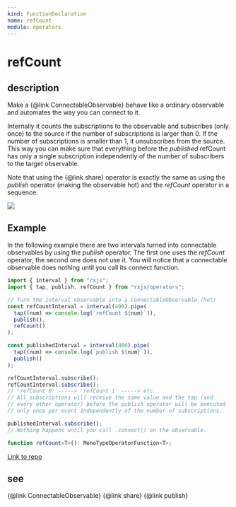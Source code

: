 ```yaml
---
kind: FunctionDeclaration
name: refCount
module: operators
---
```


# refCount

## description

Make a {@link ConnectableObservable} behave like a ordinary observable and automates the way
you can connect to it.

Internally it counts the subscriptions to the observable and subscribes (only once) to the source if
the number of subscriptions is larger than 0. If the number of subscriptions is smaller than 1, it
unsubscribes from the source. This way you can make sure that everything before the _published_
refCount has only a single subscription independently of the number of subscribers to the target
observable.

Note that using the {@link share} operator is exactly the same as using the _publish_ operator
(making the observable hot) and the _refCount_ operator in a sequence.

![](refCount.png)

## Example

In the following example there are two intervals turned into connectable observables
by using the _publish_ operator. The first one uses the _refCount_ operator, the
second one does not use it. You will notice that a connectable observable does nothing
until you call its connect function.

```ts
import { interval } from "rxjs";
import { tap, publish, refCount } from "rxjs/operators";

// Turn the interval observable into a ConnectableObservable (hot)
const refCountInterval = interval(400).pipe(
  tap((num) => console.log(`refCount ${num}`)),
  publish(),
  refCount()
);

const publishedInterval = interval(400).pipe(
  tap((num) => console.log(`publish ${num}`)),
  publish()
);

refCountInterval.subscribe();
refCountInterval.subscribe();
// 'refCount 0' -----> 'refCount 1' -----> etc
// All subscriptions will receive the same value and the tap (and
// every other operator) before the publish operator will be executed
// only once per event independently of the number of subscriptions.

publishedInterval.subscribe();
// Nothing happens until you call .connect() on the observable.
```

```ts
function refCount<T>(): MonoTypeOperatorFunction<T>;
```

[Link to repo](https://github.com/ReactiveX/rxjs/blob/master/src/internal/operators/refCount.ts#L62-L66)

## see

{@link ConnectableObservable}
{@link share}
{@link publish}
